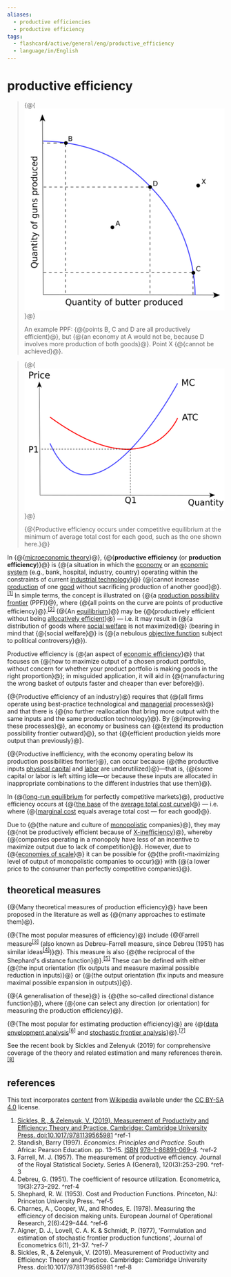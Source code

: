 ```yaml
---
aliases:
  - productive efficiencies
  - productive efficiency
tags:
  - flashcard/active/general/eng/productive_efficiency
  - language/in/English
---
```


# productive efficiency

> {@{![an example production possibilities frontier](../../archives/Wikimedia%20Commons/Production%20Possibilities%20Frontier%20Curve.svg)}@}
>
> An example PPF: {@{points B, C and D are all productively efficient}@}, but {@{an economy at A would not be, because D involves more production of both goods}@}. Point X {@{cannot be achieved}@}. <!--SR:!2025-11-15,281,330!2025-11-06,276,330!2025-11-16,283,330!2029-03-16,1232,350-->

<!-- markdownlint MD028 -->

> {@{![Productive efficiency occurs under competitive equilibrium at the minimum of average total cost for each good, such as the one shown here.](../../archives/Wikimedia%20Commons/Productive%20efficiency.svg)}@}
>
> {@{Productive efficiency occurs under competitive equilibrium at the minimum of average total cost for each good, such as the one shown here.}@} <!--SR:!2026-06-28,435,310!2025-12-26,294,290-->

In {@{[microeconomic theory](microeconomics.md)}@}, {@{__productive efficiency__ \(or __production efficiency__\)}@} is {@{a situation in which the [economy](economy.md) or an [economic system](economic%20system.md) \(e.g., bank, hospital, industry, country\) operating within the constraints of current [industrial technology](industrial%20technology.md)}@} {@{cannot increase [production](production%20(economics).md) of one [good](goods.md) without sacrificing production of another good}@}.<sup>[\[1\]](#^ref-1)</sup> In simple terms, the concept is illustrated on {@{a [production possibility frontier](production–possibility%20frontier.md) \(PPF\)}@}, where {@{all points on the curve are points of productive efficiency}@}.<sup>[\[2\]](#^ref-2)</sup> {@{An [equilibrium](economic%20equilibrium.md)}@} may be {@{productively efficient without being [allocatively efficient](allocative%20efficiency.md)}@} — i.e. it may result in {@{a distribution of goods where [social welfare](welfare%20spending.md) is not maximized}@} \(bearing in mind that {@{social welfare}@} is {@{a nebulous [objective function](loss%20function.md) subject to political controversy}@}\). <!--SR:!2026-09-30,501,310!2025-11-01,271,330!2027-09-09,773,330!2025-11-15,282,330!2027-08-27,763,330!2025-11-18,284,330!2025-11-01,271,330!2025-11-11,20,361!2025-11-10,19,361!2025-11-11,20,361!2025-11-11,20,361-->

Productive efficiency is {@{an aspect of [economic efficiency](economic%20efficiency.md)}@} that focuses on {@{how to maximize output of a chosen product portfolio, without concern for whether your product portfolio is making goods in the right proportion}@}; in misguided application, it will aid in {@{manufacturing the wrong basket of outputs faster and cheaper than ever before}@}. <!--SR:!2028-08-03,1055,350!2028-01-08,865,330!2027-05-31,708,330-->

{@{Productive efficiency of an industry}@} requires that {@{all firms operate using best-practice technological and [managerial](management.md) processes}@} and that there is {@{no further reallocation that bring more output with the same inputs and the same production technology}@}. By {@{improving these processes}@}, an economy or business can {@{extend its production possibility frontier outward}@}, so that {@{efficient production yields more output than previously}@}. <!--SR:!2027-03-20,654,330!2028-11-23,1145,350!2027-06-16,719,330!2025-11-05,275,330!2027-03-09,645,330!2028-12-07,1155,350-->

{@{Productive inefficiency, with the economy operating below its production possibilities frontier}@}, can occur because {@{the productive inputs [physical capital](physical%20capital.md) and [labor](workforce.md) are underutilized}@}—that is, {@{some capital or labor is left sitting idle—or because these inputs are allocated in inappropriate combinations to the different industries that use them}@}. <!--SR:!2025-11-27,292,330!2025-11-02,272,330!2026-11-03,528,310-->

In {@{[long-run equilibrium](long%20run%20and%20short%20run.md) for perfectly competitive markets}@}, productive efficiency occurs at {@{[the base](perfect%20competition.md#results) of the [average total cost curve](average%20cost.md)}@} — i.e. where {@{[marginal cost](marginal%20cost.md) equals average total cost — for each good}@}. <!--SR:!2025-11-08,275,330!2027-03-18,653,330!2027-03-01,639,330-->

Due to {@{the nature and culture of [monopolistic](monopoly.md) companies}@}, they may {@{not be productively efficient because of [X-inefficiency](X-inefficiency.md)}@}, whereby {@{companies operating in a monopoly have less of an incentive to maximize output due to lack of competition}@}. However, due to {@{[economies of scale](economies%20of%20scale.md)}@} it can be possible for {@{the profit-maximizing level of output of monopolistic companies to occur}@} with {@{a lower price to the consumer than perfectly competitive companies}@}. <!--SR:!2025-11-16,282,330!2027-06-21,709,330!2026-03-17,138,310!2027-06-02,707,330!2028-09-24,1097,350!2025-11-03,273,330-->

## theoretical measures

{@{Many theoretical measures of production efficiency}@} have been proposed in the literature as well as {@{many approaches to estimate them}@}. <!--SR:!2029-03-15,1231,350!2028-09-16,1090,350-->

{@{The most popular measures of efficiency}@} include {@{Farrell measure<sup>[\[3\]](#^ref-3)</sup> (also known as Debreu–Farrell measure, since Debreu (1951) has similar ideas<sup>[\[4\]](#^ref-4)</sup>)}@}. This measure is also {@{the reciprocal of the Shephard's distance function}@}.<sup>[\[5\]](#^ref-5)</sup> These can be defined with either {@{the input orientation (fix outputs and measure maximal possible reduction in inputs)}@} or {@{the output orientation (fix inputs and measure maximal possible expansion in outputs)}@}. <!--SR:!2025-11-28,293,330!2026-06-15,351,250!2026-07-24,451,310!2025-11-29,294,330!2025-11-04,274,330-->

{@{A generalisation of these}@} is {@{the so-called directional distance function}@}, where {@{one can select any direction (or orientation) for measuring the production efficiency}@}. <!--SR:!2028-08-24,1071,350!2025-11-28,293,330!2025-11-17,283,330-->

{@{The most popular for estimating production efficiency}@} are {@{[data envelopment analysis](data%20envelopment%20analysis.md)<sup>[\[6\]](#^ref-6)</sup> and [stochastic frontier analysis](stochastic%20frontier%20analysis.md)}@}.<sup>[\[7\]](#^ref-7)</sup> <!--SR:!2025-11-06,276,330!2026-02-08,323,290-->

See the recent book by Sickles and Zelenyuk (2019) for comprehensive coverage of the theory<!-- <sup>[_[which?](Wikipedia:Manual%20of%20Style_Words%20to%20watch.md#unsupported%20attributions)_]</sup> --> and related estimation and many references therein.<sup>[\[8\]](#^ref-8)</sup>

## references

This text incorporates [content](https://en.wikipedia.org/wiki/productive_efficiency) from [Wikipedia](Wikipedia.md) available under the [CC BY-SA 4.0](https://creativecommons.org/licenses/by-sa/4.0/) license.

1. [Sickles, R., & Zelenyuk, V. (2019). Measurement of Productivity and Efficiency: Theory and Practice. Cambridge: Cambridge University Press. doi:10.1017/9781139565981](https://assets.cambridge.org/97811070/361765/frontmatter/9781107036161_frontmatter.pdf) <a id="^ref-1"></a>^ref-1
2. Standish, Barry (1997). _Economics: Principles and Practice_. South Africa: Pearson Education. pp. 13–15. [ISBN](ISBN.md) [978-1-86891-069-4](https://en.wikipedia.org/wiki/Special:BookSources/978-1-86891-069-4). <a id="^ref-2"></a>^ref-2
3. Farrell, M. J. (1957). The measurement of productive efficiency. Journal of the Royal Statistical Society. Series A (General), 120(3):253–290. <a id="^ref-3"></a>^ref-3
4. Debreu, G. (1951). The coefficient of resource utilization. Econometrica, 19(3):273–292. <a id="^ref-4"></a>^ref-4
5. Shephard, R. W. (1953). Cost and Production Functions. Princeton, NJ: Princeton University Press. <a id="^ref-5"></a>^ref-5
6. Charnes, A., Cooper, W., and Rhodes, E. (1978). Measuring the efficiency of decision making units. European Journal of Operational Research, 2(6):429–444. <a id="^ref-6"></a>^ref-6
7. Aigner, D. J., Lovell, C. A. K. & Schmidt, P. (1977), 'Formulation and estimation of stochastic frontier production functions', Journal of Econometrics 6(1), 21–37. <a id="^ref-7"></a>^ref-7
8. Sickles, R., & Zelenyuk, V. (2019). Measurement of Productivity and Efficiency: Theory and Practice. Cambridge: Cambridge University Press. doi:10.1017/9781139565981 <a id="^ref-8"></a>^ref-8
